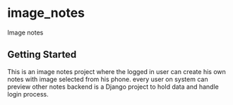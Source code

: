 # image_notes

Image notes

## Getting Started

This is an image notes project where the logged in user can create his own notes with image
selected from his phone.
every user on system can preview other notes
backend is a Django project to hold data and handle login process.
